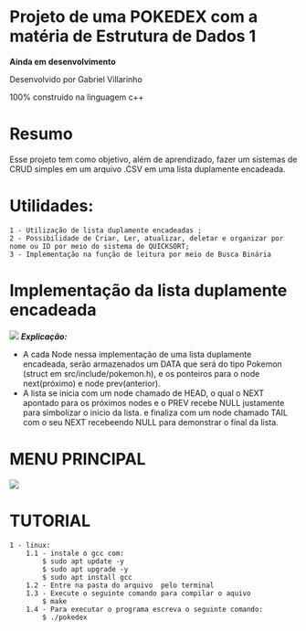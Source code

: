 # Projeto de uma POKEDEX com a matéria de Estrutura de Dados 1

**Ainda em desenvolvimento**

Desenvolvido por Gabriel Villarinho

100% construido na linguagem c++

# Resumo
Esse projeto tem como objetivo, além de aprendizado, fazer um sistemas de CRUD simples em um 
arquivo .CSV em uma lista duplamente encadeada.


# Utilidades:
    1 - Utilização de lista duplamente encadeadas ;
    2 - Possibilidade de Criar, Ler, atualizar, deletar e organizar por nome ou ID por meio do sistema de QUICKSORT;
    3 - Implementação na função de leitura por meio de Busca Binária
    
# Implementação da lista duplamente encadeada
![](https://github.com/Villlas/Pokedex/blob/main/img/lista_Duplamente_Encadeada.png)
***Explicação:***
   - A cada Node nessa implementação de uma lista duplamente encadeada, serão armazenados um DATA que será 
        do tipo Pokemon (struct em src/include/pokemon.h), e os ponteiros para o node next(próximo) e node prev(anterior).
   - A lista se inicia com um node chamado de HEAD, o qual o NEXT apontado para os próximos nodes e o PREV recebe NULL justamente para
        simbolizar o inicio da lista. e finaliza com um node chamado TAIL com o seu NEXT recebeendo NULL para demonstrar o final da lista.

# MENU PRINCIPAL
![](https://github.com/Villlas/Pokedex/blob/main/img/print_menu.png) 

# TUTORIAL 
    1 - linux:
        1.1 - instale o gcc com: 
            $ sudo apt update -y
            $ sudo apt upgrade -y
            $ sudo apt install gcc
        1.2 - Entre na pasta do arquivo  pelo terminal
        1.3 - Execute o seguinte comando para compilar o aquivo
            $ make
        1.4 - Para executar o programa escreva o seguinte comando:
            $ ./pokedex
        
